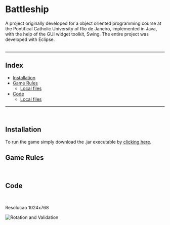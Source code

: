 # Battleship
A project originally developed for a object oriented programming course at the Pontifical Catholic University of Rio de Janeiro, implemented in Java, with the help of the GUI widget toolkit, Swing. The entire project was developed with Eclipse.
</br>
</br>

---
## Index
<!--ts-->
   * [Installation](#installation)
   * [Game Rules](#game-rules)
      * [Local files](#local-files)
   * [Code](#code)
      * [Local files](#local-files)
<!--te-->
---
</br>

## Installation
  To run the game simply download the .jar executable by [clicking here](https://github.com/fredlacis/Battleship/releases/download/1.0/BN_Iteracao4.jar).
</br>

## Game Rules
</br>

## Code
</br>

Resolucao 1024x768

![Rotation and Validation](https://i.imgur.com/ffOX4Oo.gif)
